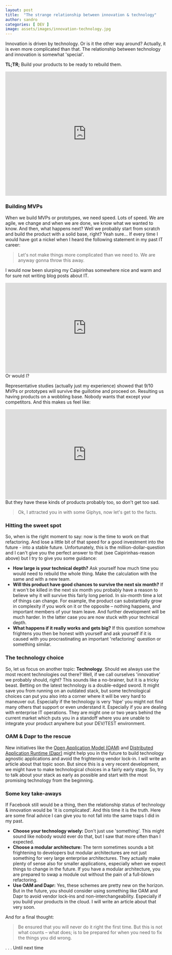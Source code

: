 ```yaml
---
layout: post
title:  "The strange relationship between innovation & technology"
author: sandro
categories: [ DEV ]
image: assets/images/innovation-technology.jpg
---
```

Innovation is driven by technology. Or is it the other way around? Actually, it is even more complicated than that. The relationship between technology and innovation is somewhat 'special'. 

**TL;TR;** Build your products to be ready to rebuild them.
<div style="width:100%;height:0;padding-bottom:77%;position:relative;"><iframe src="https://giphy.com/embed/91fEJqgdsnu4E" width="100%" height="100%" style="position:absolute" frameBorder="0" class="giphy-embed" allowFullScreen></iframe></div>

### Building MVPs
When we build MVPs or prototypes, we need speed. Lots of speed. We are agile, we change and when we are done, we know what we wanted to know. And then, what happens next? Well we probably start from scratch and build the product with a solid base, right? Yeah sure...
If every time I would have got a nickel when I heard the following statement in my past IT career:

> Let's not make things more complicated than we need to. We are anyway gonna throw this away. 

I would now been slurping my Caipirinhas somewhere nice and warm and for sure not writing blog posts about IT. 
<div style="width:100%;height:0;padding-bottom:56%;position:relative;"><iframe src="https://giphy.com/embed/5xtDarqlsEW6F7F14Fq" width="100%" height="100%" style="position:absolute" frameBorder="0" class="giphy-embed" allowFullScreen></iframe></div>
Or would I?

Representative studies (actually just my experience) showed that 9/10 MVPs or prototypes will survive the guillotine and proceed on. Resulting us having products on a wobbling base. Nobody wants that except your competitors. And this makes us feel like:
<div style="width:100%;height:0;padding-bottom:56%;position:relative;"><iframe src="https://giphy.com/embed/l1KVaj5UcbHwrBMqI" width="100%" height="100%" style="position:absolute" frameBorder="0" class="giphy-embed" allowFullScreen></iframe></div>
But they have these kinds of products probably too, so don't get too sad. 

> Ok, I attracted you in with some Giphys, now let's get to the facts. 

### Hitting the sweet spot
So, when is the right moment to say: now is the time to work on that refactoring. And lose a little bit of that speed for a good investment into the future - into a stable future. Unfortunately, this is the million-dollar-question and I can't give you the perfect answer to that (see Caipirinhas-reason above) but I try to give you some guidance:

- **How large is your technical depth?**
Ask yourself how much time you would need to rebuild the whole thing. Make the calculation with the same and with a new team. 
- **Will this product have good chances to survive the next six month?** If it won't be killed in the next six month you probably have a reason to believe why it will survive this fairly long period. In six-month time a lot of things can change. For example, the product can substantially grow in complexity if you work on it or the opposite – nothing happens, and important members of your team leave. And further development will be much harder. In the latter case you are now stuck with your technical depth. 
- **What happens if it really works and gets big?** If this question somehow frightens you then be honest with yourself and ask yourself if it is caused with you procrastinating an important 'refactoring' question or something similar. 

### The technology choice
So, let us focus on another topic: **Technology**. Should we always use the most recent technologies out there? Well, if we call ourselves 'innovative' we probably should, right? This sounds like a no-brainer, but it is a tricky beast. Betting on the latest technology is a double-edged sword. It might save you from running on an outdated stack, but some technological choices can put you also into a corner where it will be very hard to maneuver out. Especially if the technology is very 'hipe' you might not find many others that support or even understand it. Especially if you are dealing with enterprise IT operations. They are might one or two years behind the current market which puts you in a standoff where you are unable to integrate your product anywhere but your DEV/TEST environment. 

### OAM & Dapr to the rescue
New initiatives like the [Open Application Model (OAM)]( https://oam.dev/) and [Distributed Application Runtime (Dapr)]( https://dapr.io/) might help you in the future to build technology agnostic applications and avoid the frightening vendor lock-in. I will write an article about that topic soon. But since this is a very recent development, we might have to make technological choices in a fairly early stage. So, try to talk about your stack as early as possible and start with the most promising technology from the beginning. 

### Some key take-aways
If Facebook still would be a thing, then the relationship status of technology & innovation would be 'it is complicated'. And this time it is the truth. Here are some final advice I can give you to not fall into the same traps I did in my past. 
- **Choose your technology wisely:** Don't just use 'something'. This might sound like nobody would ever do that, but I saw that more often than I expected. 
- **Choose a modular architecture:** The term sometimes sounds a bit frightening to developers but modular architectures are not just something for very large enterprise architectures. They actually make plenty of sense also for smaller applications, especially when we expect things to change in the future. If you have a modular architecture, you are prepared to swap a module out without the pain of a full-blown refactoring. 
- **Use OAM and Dapr:** Yes, these schemes are pretty new on the horizon. But in the future, you should consider using something like OAM and Dapr to avoid vendor lock-ins and non-interchangeability. Especially if you build your products in the cloud. I will write an article about that very soon.

And for a final thought: 
> Be ensured that you will never do it right the first time. But this is not what counts – what does; is to be prepared for when you need to fix the things you did wrong.

. . . Until next time

